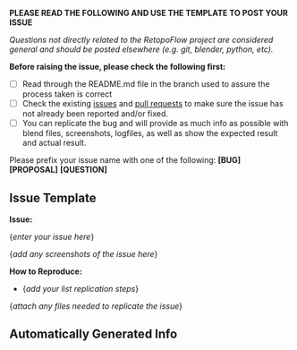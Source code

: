 **PLEASE READ THE FOLLOWING AND USE THE TEMPLATE TO POST YOUR ISSUE**

*Questions not directly related to the RetopoFlow project are considered general and should be posted elsewhere (e.g. git, blender, python, etc).*

**Before raising the issue, please check the following first:**

- [ ] Read through the README.md file in the branch used to assure the process taken is correct
- [ ] Check the existing [issues](https://github.com/CGCookie/retopoflow/issues) and [pull requests](https://github.com/CGCookie/retopoflow/pulls) to make sure the issue has not already been reported and/or fixed.
- [ ] You can replicate the bug and will provide as much info as possible with blend files, screenshots, logfiles, as well as show the expected result and actual result.

Please prefix your issue name with one of the following: **[BUG]** **[PROPOSAL]** **[QUESTION]**


Issue Template
-----------------------------------

**Issue:**

{*enter your issue here*}

{*add any screenshots of the issue here*}


**How to Reproduce:**

- {*add your list replication steps*}

{*attach any files needed to replicate the issue*}



Automatically Generated Info
-----------------------------------